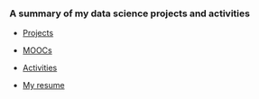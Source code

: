 ### A summary of my data science projects and activities
- [Projects](https://github.com/tkannab/Data-Science-Summary/blob/master/projects.md)
- [MOOCs](https://github.com/tkannab/Data-Science-Summary/blob/master/MOOCs.md)
- [Activities](https://github.com/tkannab/Data-Science-Summary/blob/master/Activities.md)

- [My resume](https://github.com/tkannab/Data-Science/blob/master/Toufik%20Kannab%20Resume.pdf)
